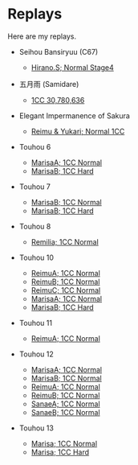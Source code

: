 # Replays
Here are my replays.

- Seihou Bansiryuu (C67)
  - [Hirano.S; Normal Stage4](./bsr_44.rep)

- 五月雨 (Samidare)
  - [1CC 30,780,636](./replay001.dat)

- Elegant Impermanence of Sakura
  - [Reimu & Yukari; Normal 1CC](./slot2.rep)

- Touhou 6
  - [MarisaA; 1CC Normal](th6_01.rpy)
  - [MarisaB; 1CC Hard](th6_03.rpy)
- Touhou 7
  - [MarisaB; 1CC Normal](th7_01.rpy)
  - [MarisaB; 1CC Hard](th7_09.rpy)
- Touhou 8
  - [Remilia; 1CC Normal](th8_01.rpy)
- Touhou 10
  - [ReimuA; 1CC Normal](th10_03.rpy)
  - [ReimuB; 1CC Normal](th10_02.rpy)
  - [ReimuC; 1CC Normal](th10_01.rpy)
  - [MarisaA; 1CC Normal](th10_04.rpy)
  - [MarisaB; 1CC Hard](th10_05.rpy)
- Touhou 11
  - [ReimuA; 1CC Normal](th11_03.rpy)
- Touhou 12
  - [MarisaA; 1CC Normal](th12_01.rpy)
  - [MarisaB; 1CC Normal](th12_04.rpy)
  - [ReimuA; 1CC Normal](th12_02.rpy)
  - [ReimuB; 1CC Normal](th12_03.rpy)
  - [SanaeA; 1CC Normal](th12_05.rpy)
  - [SanaeB; 1CC Normal](th12_06.rpy)
- Touhou 13
  - [Marisa; 1CC Normal](th13_02.rpy)
  - [Marisa; 1CC Hard](th13_03.rpy)
